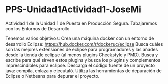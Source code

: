 # PPS-Unidad1Actividad1-JoseMi
Actividad 1 de la Unidad 1 de Puesta en Producción Segura. Tabajaremos con los Entornos de Desarrollo

Tenemos varios objetivos:
[]()
Crea una máquina docker con un entorno de desarrollo Eclipse: https://hub.docker.com/r/dockeruc/eclipse
Busca cuáles son las mejores extensiones de eclipse para programadores y las añades desde la tienda de eclipse (al menos plugins Checkstyle y PMD). Busca y escribe para qué sirven estos plugins y busca los plugins y complementos imprescindibles para eclipse.
Descarga el código fuente de un proyecto java: compila, enlaza y ejecutaló.
Utiliza las herramientas de depuración de Eclipse o Netbeans para depurar el proyecto.
